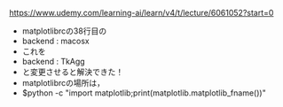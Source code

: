 https://www.udemy.com/learning-ai/learn/v4/t/lecture/6061052?start=0

- matplotlibrcの38行目の
- backend : macosx
- これを
- backend : TkAgg
- と変更させると解決できた！
- matplotlibrcの場所は，
- $python -c "import matplotlib;print(matplotlib.matplotlib_fname())"
